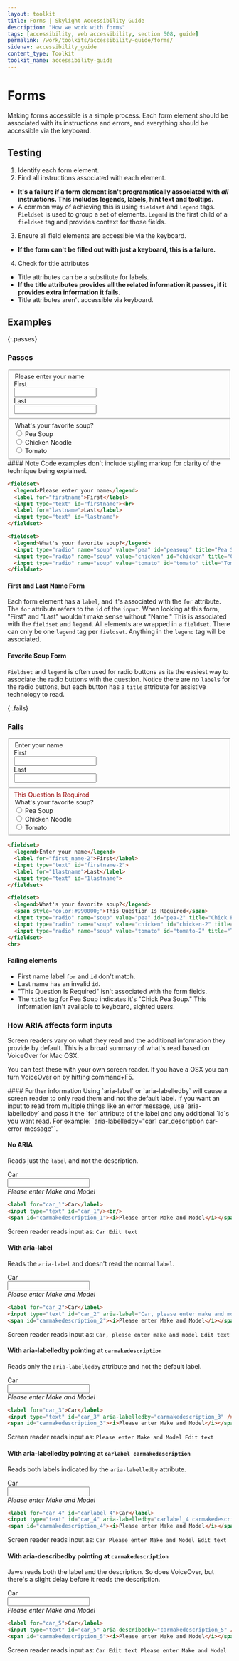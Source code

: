 ```yaml
---
layout: toolkit
title: Forms | Skylight Accessibility Guide
description: "How we work with forms"
tags: [accessibility, web accessibility, section 508, guide]
permalink: /work/toolkits/accessibility-guide/forms/
sidenav: accessibility_guide
content_type: Toolkit
toolkit_name: accessibility-guide
---
```


# Forms

Making forms accessible is a simple process. Each form element should be associated with its instructions and errors, and everything should be accessible via the keyboard.

## Testing

1. Identify each form element.
2. Find all instructions associated with each element.
  * **It's a failure if a form element isn't programatically associated with _all_ instructions. This includes legends, labels, hint text and tooltips.**
  * A common way of achieving this is using `fieldset` and `legend` tags. `Fieldset` is used to group a set of elements. `Legend` is the first child of a `fieldset` tag and provides context for those fields.
3. Ensure all field elements are accessible via the keyboard.
  * **If the form can't be filled out with just a keyboard, this is a failure.**
4. Check for title attributes
  * Title attributes can be a substitute for labels.
  * **If the title attributes provides all the related information it passes, if it provides extra information it fails.**
  * Title attributes aren't accessible via keyboard.

## Examples

{:.passes}
### Passes

<div class="example">
  <fieldset class="accessibility-fieldset form-group col-sm-8">
    <div class="row">
      <legend class="accessibility-legendcol-form-label col-sm-12 pt-0">Please enter your name</legend>
    </div>
    <div class="row">
      <div class="col-sm-2">
        <label for="firstname">First</label>
      </div>
      <div class="col-sm-9">  
        <input type="text" id="firstname">
      </div>
    </div>
    <div class="row">
      <div class="col-sm-2">
        <label for="lastname">Last</label>
      </div>
      <div class="col-sm-9">
        <input type="text" id="lastname">
      </div>
    </div>
  </fieldset>

  <fieldset class="accessibility-fieldset form-group col-sm-8">
    <div class="row">
      <legend class="accessibility legend col-form-label col-sm-12 pt-0">What's your favorite soup?</legend>
    </div>
    <div class="row">
      <div class="col-sm-12">
        <div class="row">
          <div class="col-sm-12">
            <input class="" type="radio" name="soup" value="pea" id="peasoup" title="Pea Soup">          
            <label class="" for="peasoup">Pea Soup</label>
            <br>
            <input type="radio" name="soup" value="chicken" id="chicken" title="Chicken Noodle">
            <label for="chicken">Chicken Noodle</label>
            <br>
            <input type="radio" name="soup" value="tomato" id="tomato" title="Tomato">
            <label for="tomato">Tomato</label>
          </div>
        </div>
      </div>
    </div>
  </fieldset>
</div>

<div class="callout--alt" markdown='1'>
#### Note
Code examples don't include styling markup for clarity of the technique being explained.
</div>

```html
<fieldset>
  <legend>Please enter your name</legend>
  <label for="firstname">First</label>
  <input type="text" id="firstname"><br>
  <label for="lastname">Last</label>
  <input type="text" id="lastname">
</fieldset>

<fieldset>
  <legend>What's your favorite soup?</legend>
  <input type="radio" name="soup" value="pea" id="peasoup" title="Pea Soup"><label for="peasoup">Pea Soup</label>
  <input type="radio" name="soup" value="chicken" id="chicken" title="Chicken Noodle"><label for="chicken">Chicken Noodle</label>
  <input type="radio" name="soup" value="tomato" id="tomato" title="Tomato"><label for="tomato">Tomato</label>
</fieldset>
```

#### First and Last Name Form
Each form element has a ```label```, and it's associated with the ```for``` attribute. The ```for``` attribute refers to the ```id``` of the ```input```. When looking at this form, "First" and "Last" wouldn't make sense without "Name." This is associated with the ```fieldset``` and ```legend```. All elements are wrapped in a ```fieldset```. There can only be one ```legend``` tag per ```fieldset```. Anything in the ```legend``` tag will be associated.

#### Favorite Soup Form
```Fieldset``` and ```legend``` is often used for radio buttons as its the easiest way to associate the radio buttons with the question. Notice there are no ```label```s for the radio buttons, but each button has a ```title``` attribute for assistive technology to read.

{:.fails}
### Fails

<div class="example">
  <fieldset class="accessibility-fieldset form-group col-sm-8">
    <div class="row">
      <legend class="accessibility-legend col-form-label col-sm-12 pt-0">Enter your name</legend>
    </div>
    <div class="row">
      <div class="col-sm-2">
        <label for="first_name-2">First</label>
      </div>
      <div class="col-sm-10">
        <input type="text" id="firstname-2">
      </div>
    </div>
    <div class="row">
      <div class="col-sm-2">
        <label for="1lastname">Last</label>
      </div>
      <div class="col-sm-10">
        <input type="text" id="1lastname">
      </div>
    </div>
  </fieldset>

  <fieldset class="accessibility-fieldset form-group col-sm-8">
    <div class="row">
      <div class="col-sm-12">
        <span style="color:#990000;">This Question Is Required</span>
      </div>
    </div>
    <div class="row">
      <legend class="accessibility-legend col-form-label col-sm-12 pt-0">What's your favorite soup?</legend>
    </div>
    <div class="row">
      <div class="col-sm-12">
        <input type="radio" name="soup" value="pea" id="pea-2" title="Chick Pea Soup">
        <label for="pea-2">Pea Soup</label>
        <br>
        <input type="radio" name="soup" value="chicken" id="chicken-2" title="Chicken Noodle">
        <label for="chicken-2">Chicken Noodle</label>
        <br>
        <input type="radio" name="soup" value="tomato" id="tomato-2" title="Tomato">
        <label for="tomato-2">Tomato</label>
      </div>
    </div>
  </fieldset>
</div>

```html
<fieldset>
  <legend>Enter your name</legend>
  <label for="first_name-2">First</label>
  <input type="text" id="firstname-2">
  <label for="1lastname">Last</label>
  <input type="text" id="1lastname">
</fieldset>

<fieldset>
  <legend>What's your favorite soup?</legend>
  <span style="color:#990000;">This Question Is Required</span>
  <input type="radio" name="soup" value="pea" id="pea-2" title="Chick Pea Soup"><label for="pea-2">Pea Soup</label>
  <input type="radio" name="soup" value="chicken" id="chicken-2" title="Chicken Noodle"><label for="chicken-2">Chicken Noodle</label>
  <input type="radio" name="soup" value="tomato" id="tomato-2" title="Tomato"><label for="tomato-2">Tomato</label>
</fieldset>
<br>
```

#### Failing elements
- First name label ```for``` and ```id``` don't match.
- Last name has an invalid ```id```.
- "This Question Is Required" isn't associated with the form fields.
- The ```title``` tag for Pea Soup indicates it's "Chick Pea Soup." This information isn't available to keyboard, sighted users.

### How ARIA affects form inputs

Screen readers vary on what they read and the additional information they provide by default. This is a broad summary of what's read based on VoiceOver for Mac OSX.

You can test these with your own screen reader. If you have a OSX you can turn VoiceOver on by hitting command+F5.

<div class="callout--alt" markdown='1'>
#### Further information
Using `aria-label` or `aria-labelledby` will cause a screen reader to only read them and not the default label. If you want an input to read from multiple things like an error message, use `aria-labelledby` and pass it the `for` attribute of the label and any additional `id`s you want read. For example: `aria-labelledby="car1 car_description car-error-message"`.
</div>

#### No ARIA

Reads just the `label` and not the description.

<div class="example">
  <div class="row">
    <div class="col-sm-1">
      <label for="car_1">Car</label>
    </div>
    <div class="col-sm-5">
      <input class="form-control" type="text" id="car_1"/><br/>
    </div>
  </div>
  <div class="row">
    <span class="col-sm-6" id="carmakedescription"><i>Please enter Make and Model</i></span>
  </div>
</div>

```html
<label for="car_1">Car</label>
<input type="text" id="car_1"/><br/>
<span id="carmakedescription_1"><i>Please enter Make and Model</i></span>
```

Screen reader reads input as: `Car Edit text`

#### With aria-label

Reads the `aria-label` and doesn't read the normal `label`.

<div class="example">
  <div class="row">
    <div class="col-sm-1">
      <label for="car_2">Car</label>
    </div>
    <div class="col-sm-5">
      <input type="text" id="car_2" aria-label="Car, please enter make and model" />
    </div>
  </div>
  <div class="row">
    <span class="col-sm-6" id="carmakedescription_2"><i>Please enter Make and Model</i></span>
  </div>
</div>

```html
<label for="car_2">Car</label>
<input type="text" id="car_2" aria-label="Car, please enter make and model" /><br/>
<span id="carmakedescription_2"><i>Please enter Make and Model</i></span>
```

Screen reader reads input as: `Car, please enter make and model Edit text`

#### With aria-labelledby pointing at `carmakedescription`

Reads only the `aria-labelledby` attribute and not the default label.

<div class="example">
  <div class="row">
    <div class="col-sm-1">
      <label for="car_3">Car</label>
    </div>
    <div class="col-sm-5">
      <input class="form-control" type="text" id="car_3" aria-labelledby="carmakedescription_3" />
    </div>
  </div>
  <div class="row">
    <span class='col-sm-6' id="carmakedescription_3"><i>Please enter Make and Model</i></span>
  </div>
</div>

```html
<label for="car_3">Car</label>
<input type="text" id="car_3" aria-labelledby="carmakedescription_3" /><br/>
<span id="carmakedescription_3"><i>Please enter Make and Model</i></span>
```

Screen reader reads input as: `Please enter Make and Model Edit text`

#### With aria-labelledby pointing at `carlabel carmakedescription`

Reads both labels indicated by the `aria-labelledby` attribute.

<div class="example">
  <div class="row">
    <div class="col-sm-1">
      <label for="car_4" id="carlabel_4">Car</label>
    </div>
    <div class="col-sm-5">
      <input type="text" id="car_4" aria-labelledby="carlabel_4 carmakedescription_4" />
    </div>
  </div>
  <div class="row">
    <span class="col-sm-6" id="carmakedescription_4"><i>Please enter Make and Model</i></span>
  </div>
</div>

```html
<label for="car_4" id="carlabel_4">Car</label>
<input type="text" id="car_4" aria-labelledby="carlabel_4 carmakedescription_4" /><br/>
<span id="carmakedescription_4"><i>Please enter Make and Model</i></span>
```

Screen reader reads input as: `Car Please enter Make and Model Edit text`

#### With aria-describedby pointing at `carmakedescription`

Jaws reads both the label and the description. So does VoiceOver, but there's a slight delay before it reads the description.

<div class="example">
  <div class="row">
    <div class="col-sm-1">
      <label for="car_5">Car</label>
    </div>
    <div class="col-sm-5">
      <input type="text" id="car_5" aria-describedby="carmakedescription_5" />
    </div>
  </div>
  <div class="row">
    <span class='col-sm-6' id="carmakedescription_5"><i>Please enter Make and Model</i></span>
  </div>
</div>

```html
<label for="car_5">Car</label>
<input type="text" id="car_5" aria-describedby="carmakedescription_5" /><br/>
<span id="carmakedescription_5"><i>Please enter Make and Model</i></span>
```

Screen reader reads input as: `Car Edit text Please enter Make and Model`
